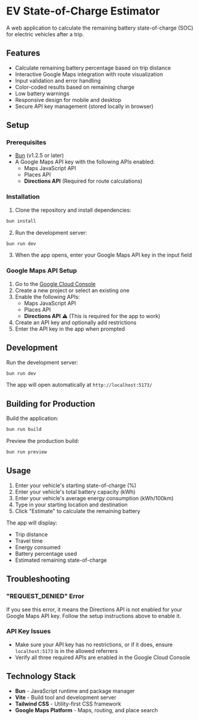 # EV State-of-Charge Estimator

A web application to calculate the remaining battery state-of-charge (SOC) for electric vehicles after a trip.

## Features

- Calculate remaining battery percentage based on trip distance
- Interactive Google Maps integration with route visualization
- Input validation and error handling
- Color-coded results based on remaining charge
- Low battery warnings
- Responsive design for mobile and desktop
- Secure API key management (stored locally in browser)

## Setup

### Prerequisites

- [Bun](https://bun.sh) (v1.2.5 or later)
- A Google Maps API key with the following APIs enabled:
  - Maps JavaScript API
  - Places API
  - **Directions API** (Required for route calculations)

### Installation

1. Clone the repository and install dependencies:
```bash
bun install
```

2. Run the development server:
```bash
bun run dev
```

3. When the app opens, enter your Google Maps API key in the input field

### Google Maps API Setup

1. Go to the [Google Cloud Console](https://console.cloud.google.com)
2. Create a new project or select an existing one
3. Enable the following APIs:
   - Maps JavaScript API
   - Places API
   - **Directions API** ⚠️ (This is required for the app to work)
4. Create an API key and optionally add restrictions
5. Enter the API key in the app when prompted

## Development

Run the development server:
```bash
bun run dev
```

The app will open automatically at `http://localhost:5173/`

## Building for Production

Build the application:
```bash
bun run build
```

Preview the production build:
```bash
bun run preview
```

## Usage

1. Enter your vehicle's starting state-of-charge (%)
2. Enter your vehicle's total battery capacity (kWh)
3. Enter your vehicle's average energy consumption (kWh/100km)
4. Type in your starting location and destination
5. Click "Estimate" to calculate the remaining battery

The app will display:
- Trip distance
- Travel time
- Energy consumed
- Battery percentage used
- Estimated remaining state-of-charge

## Troubleshooting

### "REQUEST_DENIED" Error
If you see this error, it means the Directions API is not enabled for your Google Maps API key. Follow the setup instructions above to enable it.

### API Key Issues
- Make sure your API key has no restrictions, or if it does, ensure `localhost:5173` is in the allowed referrers
- Verify all three required APIs are enabled in the Google Cloud Console

## Technology Stack

- **Bun** - JavaScript runtime and package manager
- **Vite** - Build tool and development server
- **Tailwind CSS** - Utility-first CSS framework
- **Google Maps Platform** - Maps, routing, and place search
